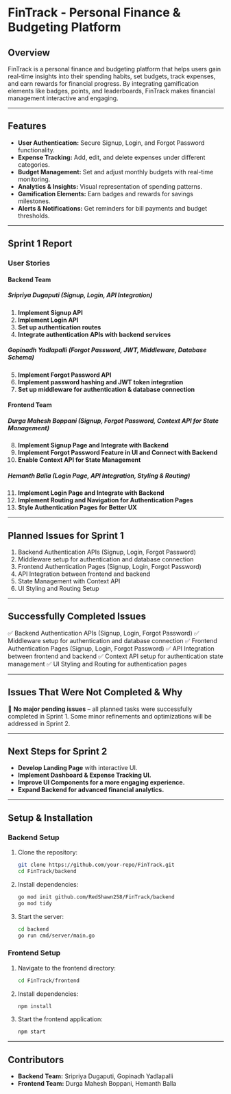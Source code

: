 # **FinTrack - Personal Finance & Budgeting Platform**

## **Overview**
FinTrack is a personal finance and budgeting platform that helps users gain real-time insights into their spending habits, set budgets, track expenses, and earn rewards for financial progress. By integrating gamification elements like badges, points, and leaderboards, FinTrack makes financial management interactive and engaging.

---

## **Features**
- **User Authentication:** Secure Signup, Login, and Forgot Password functionality.
- **Expense Tracking:** Add, edit, and delete expenses under different categories.
- **Budget Management:** Set and adjust monthly budgets with real-time monitoring.
- **Analytics & Insights:** Visual representation of spending patterns.
- **Gamification Elements:** Earn badges and rewards for savings milestones.
- **Alerts & Notifications:** Get reminders for bill payments and budget thresholds.

---

## **Sprint 1 Report**

### **User Stories**

#### **Backend Team**
##### **Sripriya Dugaputi (Signup, Login, API Integration)**
1. **Implement Signup API**
2. **Implement Login API**
3. **Set up authentication routes**
4. **Integrate authentication APIs with backend services**

##### **Gopinadh Yadlapalli (Forgot Password, JWT, Middleware, Database Schema)**
5. **Implement Forgot Password API**
6. **Implement password hashing and JWT token integration**
7. **Set up middleware for authentication & database connection**

#### **Frontend Team**
##### **Durga Mahesh Boppani (Signup, Forgot Password, Context API for State Management)**
8. **Implement Signup Page and Integrate with Backend**
9. **Implement Forgot Password Feature in UI and Connect with Backend**
10. **Enable Context API for State Management**

##### **Hemanth Balla (Login Page, API Integration, Styling & Routing)**
11. **Implement Login Page and Integrate with Backend**
12. **Implement Routing and Navigation for Authentication Pages**
13. **Style Authentication Pages for Better UX**

---

## **Planned Issues for Sprint 1**

1. Backend Authentication APIs (Signup, Login, Forgot Password)
2. Middleware setup for authentication and database connection
3. Frontend Authentication Pages (Signup, Login, Forgot Password)
4. API Integration between frontend and backend
5. State Management with Context API
6. UI Styling and Routing Setup

---

## **Successfully Completed Issues**

✅ Backend Authentication APIs (Signup, Login, Forgot Password)
✅ Middleware setup for authentication and database connection
✅ Frontend Authentication Pages (Signup, Login, Forgot Password)
✅ API Integration between frontend and backend
✅ Context API setup for authentication state management
✅ UI Styling and Routing for authentication pages

---

## **Issues That Were Not Completed & Why**

🚧 **No major pending issues** – all planned tasks were successfully completed in Sprint 1. Some minor refinements and optimizations will be addressed in Sprint 2.

---

## **Next Steps for Sprint 2**
- **Develop Landing Page** with interactive UI.
- **Implement Dashboard & Expense Tracking UI.**
- **Improve UI Components for a more engaging experience.**
- **Expand Backend for advanced financial analytics.**

---

## **Setup & Installation**

### **Backend Setup**
1. Clone the repository:
   ```bash
   git clone https://github.com/your-repo/FinTrack.git
   cd FinTrack/backend
   ```
2. Install dependencies:
   ```bash
   go mod init github.com/RedShawn258/FinTrack/backend
   go mod tidy
   ```
3. Start the server:
   ```bash
   cd backend
   go run cmd/server/main.go
   ```

### **Frontend Setup**
1. Navigate to the frontend directory:
   ```bash
   cd FinTrack/frontend
   ```
2. Install dependencies:
   ```bash
   npm install
   ```
3. Start the frontend application:
   ```bash
   npm start
   ```

---

## **Contributors**
- **Backend Team:** Sripriya Dugaputi, Gopinadh Yadlapalli
- **Frontend Team:** Durga Mahesh Boppani, Hemanth Balla

